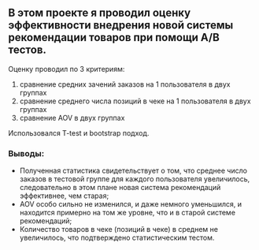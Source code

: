 ## В этом проекте я проводил оценку эффективности внедрения новой системы рекомендации товаров при помощи А/В тестов.

Оценку проводил по 3 критериям:
1) сравнение средних зачений заказов на 1 пользователя в двух группах
2) сравнение среднего числа позиций в чеке на 1 пользователя в двух группах
3) сравнение AOV в двух группах

Использовался T-test и bootstrap подход.

### Выводы:
* Полученная статистика свидетельствует о том, что среднее число заказов в тестовой группе для каждого пользователя увеличилось, следовательно в этом плане новая система рекомендаций эффективнее, чем старая;
* AOV особо сильно не изменился, и даже немного уменьшился, и находится примерно на том же уровне, что и в старой системе рекомендаций;
* Количество товаров в чеке (позиций в чеке) в среднем не увеличилось, что подтверждено статистическим тестом.
